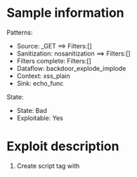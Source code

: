 # Sample information

Patterns:
- Source: _GET ==> Filters:[]
- Sanitization: nosanitization ==> Filters:[]
- Filters complete: Filters:[]
- Dataflow: backdoor_explode_implode
- Context: xss_plain
- Sink: echo_func

State:
- State: Bad
- Exploitable: Yes


# Exploit description

1. Create script tag with <script>
